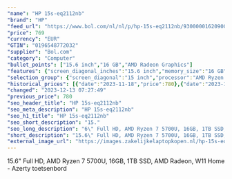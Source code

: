 ```yaml
---
"name": "HP 15s-eq2112nb"
"brand": "HP"
"feed_url": "https://www.bol.com/nl/nl/p/hp-15s-eq2112nb/9300000162090045"
"price": 769
"currency": "EUR"
"GTIN": "0196548772032"
"supplier": "Bol.com"
"category": "Computer"
"bullet_points": ["15.6 inch","16 GB","AMD Radeon Graphics"]
"features": {"screen_diagonal_inches":"15.6 inch","memory_size":"16 GB","graphics_card":"AMD Radeon Graphics"}
"selection_group": {"screen_diagonal":"15 inch","processor":"AMD Ryzen 7","changed_price_past_3_days":true,"product_family":"HP 15s"}
"historical_prices": [{"date":"2023-11-18","price":780},{"date":"2023-12-13","price":769}]
"changed": "2023-12-13 07:27:49"
"previous_price": 780
"seo_header_title": "HP 15s-eq2112nb"
"seo_meta_description": "HP 15s-eq2112nb"
"seo_h1_title": "HP 15s-eq2112nb"
"seo_short_description": "15."
"seo_long_description": "6\" Full HD, AMD Ryzen 7 5700U, 16GB, 1TB SSD, AMD Radeon, W11 Home - Azerty toetsenbord"
"short_description": "15.6\" Full HD, AMD Ryzen 7 5700U, 16GB, 1TB SSD, AMD Radeon, W11 Home - Azerty toetsenbord"
"external_image_url": "https://images.zakelijkelaptopkopen.nl/hp-15s-eq2112nb.webp"
---
```


15.6" Full HD, AMD Ryzen 7 5700U, 16GB, 1TB SSD, AMD Radeon, W11 Home - Azerty toetsenbord